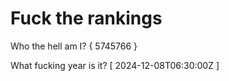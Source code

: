 # Fuck the rankings

Who the hell am I?
{ 5745766 }

What fucking year is it?
[ 2024-12-08T06:30:00Z ]
